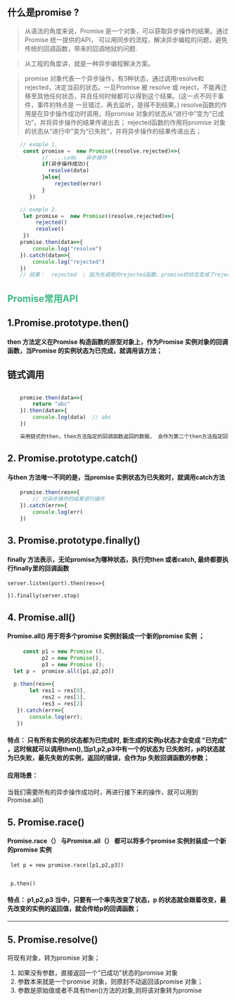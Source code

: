 ##  什么是promise ?
> 从语法的角度来说，Promise 是一个对象，可以获取异步操作的结果。通过Promise 统一提供的API， 可以用同步的流程，解决异步编程的问题，避免传统的回调函数，带来的回调地狱的问题.

> 从工程的角度讲，就是一种异步编程解决方案。

> promise 对象代表一个异步操作，有3种状态，通过调用resolve和rejected，决定当前的状态。一旦Promise 被 resolve 或 reject，不能再迁移至其他任何状态，并且任何时候都可以得到这个结果。(这一点不同于事件，事件的特点是 一旦错过，再去监听，是得不到结果。)
  resolve函数的作用是在异步操作成功时调用，将promise 对象的状态从“进行中”变为“已成功”，并将异步操作的结果传递出去；
  rejected函数的作用将promise 对象的状态从“进行中”变为“已失败”，并将异步操作的结果传递出去；

```javascript
    // exmple 1.
     const promise =  new Promise((resolve,rejected)=>{
           // ....code   异步操作
           if(异步操作成功){
             resolve(data)
           }else{
               rejected(error)
           }
       })

    // exmple 2. 
     let promise =  new Promise((resolve,rejected)=>{
         rejected()
         resolve()
     })   
    promise.then(data=>{
        console.log("resolve")
    }).catch(data=>{
        console.log("rejected")
    })
    // 结果：  rejected  ; 因为先调用的rejected函数，promise的状态变成了rejected，不会触发then里的回调函数
```





##   <font color="42B983"> Promise常用API  </font>

 ## 1.Promise.prototype.then()
####  then 方法定义在Promise 构造函数的原型对象上，作为Promise 实例对象的回调函数，当Promise 的实例状态为已完成，就调用该方法； 

## 链式调用

```javascript

    promise.then(data=>{
        return "abc"
    }).then(data=>{
        console.log(data)  // abc
    })

    采用链式的then，then方法指定的回调函数返回的数据， 会作为第二个then方法指定回调函数的参数；
```

## 2. Promise.prototype.catch()
#### 与then 方法唯一不同的是，当promise 实例状态为已失败时，就调用catch方法
```javascript
    promise.then(res=>{
        // 对异步操作的结果进行操作
    }).catch(err=>{
        console.log(err)
    })
```
## 3. Promise.prototype.finally()
#### finally 方法表示，无论promise为哪种状态，执行完then 或者catch, 最终都要执行finally里的回调函数

``` 
server.listen(port).then(res=>{

}).finally(server.stop)

```
## 4. Promise.all()
#### Promise.all() 用于将多个promise 实例封装成一个新的promise 实例 ；
```javascript
     const p1 = new Promise (),
           p2 = new Promise(),
           p3 = new Promise ();
  let p =  promise.all([p1,p2,p3])
  
  p.then(res=>{
       let res1 = res[0],
           res2 = res[1],
           res3 = res[2]
   }).catch(err=>{
       console.log(err);
   })
```
#### 特点： 只有所有实例的状态都为已完成时, 新生成的实例p状态才会变成 "已完成" ，这时候就可以调用then(),当p1,p2,p3中有一个的状态为 已失败时，p的状态就为已失败，最先失败的实例，返回的错误，会作为p 失败回调函数的参数；


#### 应用场景：
当我们需要所有的异步操作成功时，再进行接下来的操作，就可以用到Promise.all()


## 5. Promise.race()
#### Promise.race（） 与Promise.all（） 都可以将多个promise 实例封装成一个新的promise 实例
```javascrit
 let p = new promise.race([p1,p2,p3])


 p.then()

```
#### 特点： p1,p2,p3 当中，只要有一个率先改变了状态，p 的状态就会跟着改变，最先改变的实例的返回值，就会传给p的回调函数；

----

## 5. Promise.resolve()

将现有对象，转为promise 对象；
1. 如果没有参数，直接返回一个"已成功"状态的promise 对象
2. 参数本来就是一个promise 对象，则原封不动返回该promise 对象；
3. 参数是原始值或者不具有then()方法的对象,则将该对象转为promise





